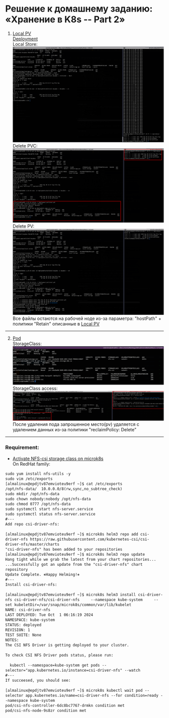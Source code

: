# Решение к домашнему заданию: «Хранение в K8s -- Part 2»
1. [Local PV](./pv-local.yml)\
[Deployment](./deployment_multitool.yml)\
Local Store:\
![localStore](./screenshots/1-local_store.png)\
Delete PVC:\
![PVC](./screenshots/1-local_store-delete-pvc.png)\
Delete PV:\
![PV](./screenshots/1-local_store-delete-pv.png)\
Все файлы остаются на рабочей ноде из-за параметра: "hostPath" + политики "Retain" описанные в [Local PV](./pv-local.yml)
---
2. [Pod](./pod-multitool.yml)\
StorageClass:\
![StorageClass](./screenshots/2-StorageClass.png)\
StorageClass access:\
![StorageClassAccess](./screenshots/2-StorageClass-access.png)\
После удаления пода запрошенное место(pv) удаляется с удалением данных из-за политики "reclaimPolicy: Delete"
---
### Requirement:
- [Activate NFS-csi storage class on microk8s](https://microk8s.io/docs/how-to-nfs)\
On RedHat family:
```
sudo yum install nfs-utils -y
sudo vim /etc/exports
[almalinux@epdjtv87emvioteu9erf ~]$ cat /etc/exports
/opt/nfs-data/	10.0.0.0/8(rw,sync,no_subtree_check)
sudo mkdir /opt/nfs-data
sudo chown nobody:nobody /opt/nfs-data
sudo chmod 0777 /opt/nfs-data
sudo systemctl start nfs-server.service 
sudo systemctl status nfs-server.service
#---
Add repo csi-driver-nfs:

[almalinux@epdjtv87emvioteu9erf ~]$ microk8s helm3 repo add csi-driver-nfs https://raw.githubusercontent.com/kubernetes-csi/csi-driver-nfs/master/charts
"csi-driver-nfs" has been added to your repositories
[almalinux@epdjtv87emvioteu9erf ~]$ microk8s helm3 repo update
Hang tight while we grab the latest from your chart repositories...
...Successfully got an update from the "csi-driver-nfs" chart repository
Update Complete. ⎈Happy Helming!⎈
#---
Install csi-driver-nfs:

[almalinux@epdjtv87emvioteu9erf ~]$ microk8s helm3 install csi-driver-nfs csi-driver-nfs/csi-driver-nfs     --namespace kube-system     --set kubeletDir=/var/snap/microk8s/common/var/lib/kubelet
NAME: csi-driver-nfs
LAST DEPLOYED: Tue Oct  1 06:16:19 2024
NAMESPACE: kube-system
STATUS: deployed
REVISION: 1
TEST SUITE: None
NOTES:
The CSI NFS Driver is getting deployed to your cluster.

To check CSI NFS Driver pods status, please run:

  kubectl --namespace=kube-system get pods --selector="app.kubernetes.io/instance=csi-driver-nfs" --watch
#---
If succeesed, you should see:

[almalinux@epdjtv87emvioteu9erf ~]$ microk8s kubectl wait pod --selector app.kubernetes.io/name=csi-driver-nfs --for condition=ready --namespace kube-system
pod/csi-nfs-controller-6dc8bc7767-drmkn condition met
pod/csi-nfs-node-9s8zr condition met
```




